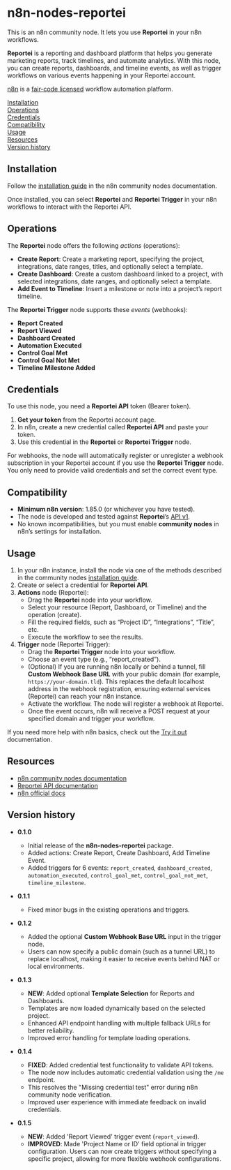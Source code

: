 # n8n-nodes-reportei

This is an n8n community node. It lets you use **Reportei** in your n8n workflows.

**Reportei** is a reporting and dashboard platform that helps you generate marketing reports, track timelines, and automate analytics. With this node, you can create reports, dashboards, and timeline events, as well as trigger workflows on various events happening in your Reportei account.

[n8n](https://n8n.io/) is a [fair-code licensed](https://docs.n8n.io/reference/license/) workflow automation platform.

[Installation](#installation)  
[Operations](#operations)  
[Credentials](#credentials)  
[Compatibility](#compatibility)  
[Usage](#usage)  
[Resources](#resources)  
[Version history](#version-history)

## Installation

Follow the [installation guide](https://docs.n8n.io/integrations/community-nodes/installation/) in the n8n community nodes documentation.

Once installed, you can select **Reportei** and **Reportei Trigger** in your n8n workflows to interact with the Reportei API.

## Operations

The **Reportei** node offers the following _actions_ (operations):

- **Create Report**: Create a marketing report, specifying the project, integrations, date ranges, titles, and optionally select a template.  
- **Create Dashboard**: Create a custom dashboard linked to a project, with selected integrations, date ranges, and optionally select a template.  
- **Add Event to Timeline**: Insert a milestone or note into a project’s report timeline.

The **Reportei Trigger** node supports these _events_ (webhooks):

- **Report Created**  
- **Report Viewed**  
- **Dashboard Created**  
- **Automation Executed**  
- **Control Goal Met**  
- **Control Goal Not Met**  
- **Timeline Milestone Added**

## Credentials

To use this node, you need a **Reportei API** token (Bearer token).  
1. **Get your token** from the Reportei account page.  
2. In n8n, create a new credential called **Reportei API** and paste your token.  
3. Use this credential in the **Reportei** or **Reportei Trigger** node.

For webhooks, the node will automatically register or unregister a webhook subscription in your Reportei account if you use the **Reportei Trigger** node. You only need to provide valid credentials and set the correct event type.

## Compatibility

- **Minimum n8n version**: 1.85.0 (or whichever you have tested).  
- The node is developed and tested against **Reportei**’s [API v1](https://app.reportei.com/docs/api).  
- No known incompatibilities, but you must enable **community nodes** in n8n’s settings for installation.

## Usage

1. In your n8n instance, install the node via one of the methods described in the community nodes [installation guide](https://docs.n8n.io/integrations/community-nodes/installation/).  
2. Create or select a credential for **Reportei API**.  
3. **Actions** node (Reportei):
   - Drag the **Reportei** node into your workflow.  
   - Select your resource (Report, Dashboard, or Timeline) and the operation (create).  
   - Fill the required fields, such as “Project ID”, “Integrations”, “Title”, etc.  
   - Execute the workflow to see the results.
4. **Trigger** node (Reportei Trigger):
   - Drag the **Reportei Trigger** node into your workflow.  
   - Choose an event type (e.g., “report_created”).  
   - (Optional) If you are running n8n locally or behind a tunnel, fill **Custom Webhook Base URL** with your public domain (for example, `https://your-domain.tld`). This replaces the default localhost address in the webhook registration, ensuring external services (Reportei) can reach your n8n instance.  
   - Activate the workflow. The node will register a webhook at Reportei.  
   - Once the event occurs, n8n will receive a POST request at your specified domain and trigger your workflow.

If you need more help with n8n basics, check out the [Try it out](https://docs.n8n.io/try-it-out/) documentation.

## Resources

- [n8n community nodes documentation](https://docs.n8n.io/integrations/community-nodes/)  
- [Reportei API documentation](https://app.reportei.com/docs/api)  
- [n8n official docs](https://docs.n8n.io/)

## Version history

- **0.1.0**  
  - Initial release of the **n8n-nodes-reportei** package.  
  - Added actions: Create Report, Create Dashboard, Add Timeline Event.  
  - Added triggers for 6 events: `report_created`, `dashboard_created`, `automation_executed`, `control_goal_met`, `control_goal_not_met`, `timeline_milestone`.

- **0.1.1**  
  - Fixed minor bugs in the existing operations and triggers.

- **0.1.2**  
  - Added the optional **Custom Webhook Base URL** input in the trigger node.  
  - Users can now specify a public domain (such as a tunnel URL) to replace localhost, making it easier to receive events behind NAT or local environments.

- **0.1.3**  
  - **NEW**: Added optional **Template Selection** for Reports and Dashboards.  
  - Templates are now loaded dynamically based on the selected project.  
  - Enhanced API endpoint handling with multiple fallback URLs for better reliability.  
  - Improved error handling for template loading operations.

- **0.1.4**  
  - **FIXED**: Added credential test functionality to validate API tokens.  
  - The node now includes automatic credential validation using the `/me` endpoint.  
  - This resolves the "Missing credential test" error during n8n community node verification.  
  - Improved user experience with immediate feedback on invalid credentials.

- **0.1.5**  
  - **NEW**: Added 'Report Viewed' trigger event (`report_viewed`).  
  - **IMPROVED**: Made 'Project Name or ID' field optional in trigger configuration. Users can now create triggers without specifying a specific project, allowing for more flexible webhook configurations.  
